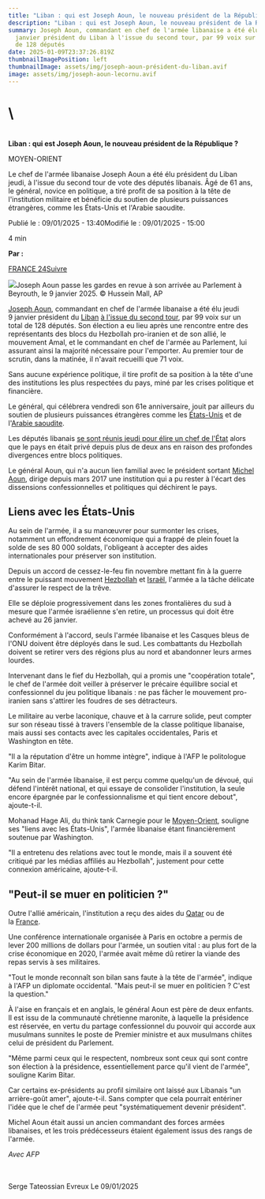 ```yaml
---
title: "Liban : qui est Joseph Aoun, le nouveau président de la République ?"
description: "Liban : qui est Joseph Aoun, le nouveau président de la République "
summary: Joseph Aoun, commandant en chef de l'armée libanaise a été élu jeudi 9
  janvier président du Liban à l'issue du second tour, par 99 voix sur un total
  de 128 députés
date: 2025-01-09T23:37:26.819Z
thumbnailImagePosition: left
thumbnailImage: assets/img/joseph-aoun-président-du-liban.avif
image: assets/img/joseph-aoun-lecornu.avif
---
```

# \
\
**Liban : qui est Joseph Aoun, le nouveau président de la République ?**

MOYEN-ORIENT

Le chef de l'armée libanaise Joseph Aoun a été élu président du Liban jeudi, à l'issue du second tour de vote des députés libanais. Âgé de 61 ans, le général, novice en politique, a tiré profit de sa position à la tête de l'institution militaire et bénéficie du soutien de plusieurs puissances étrangères, comme les États-Unis et l'Arabie saoudite.

Publié le : 09/01/2025 - 13:40Modifié le : 09/01/2025 - 15:00

4 min

**Par :**

[FRANCE 24](https://www.france24.com/fr/auteur/france-24/)[Suivre](https://x.com/intent/follow?screen_name=France24_fr)

![](https://s.france24.com/media/display/bc13b9b6-ce91-11ef-9444-005056a97e36/w:1280/p:16x9/AP25009485513184.jpg)Joseph Aoun passe les gardes en revue à son arrivée au Parlement à Beyrouth, le 9 janvier 2025. © Hussein Mall, AP

[Joseph Aoun](https://www.france24.com/fr/tag/joseph-aoun/), commandant en chef de l'armée libanaise a été élu jeudi 9 janvier président du [Liban](https://www.france24.com/fr/tag/liban/) [à l'issue du second tour](https://www.france24.com/fr/moyen-orient/20250109-liban-doit-élire-président-après-deux-ans-sans-chef-d-état-joseph-aoun-largement-pressenti), par 99 voix sur un total de 128 députés. Son élection a eu lieu après une rencontre entre des représentants des blocs du Hezbollah pro-iranien et de son allié, le mouvement Amal, et le commandant en chef de l'armée au Parlement, lui assurant ainsi la majorité nécessaire pour l'emporter. Au premier tour de scrutin, dans la matinée, il n'avait recueilli que 71 voix.

Sans aucune expérience politique, il tire profit de sa position à la tête d'une des institutions les plus respectées du pays, miné par les crises politique et financière.

Le général, qui célébrera vendredi son 61e anniversaire, jouit par ailleurs du soutien de plusieurs puissances étrangères comme les [États-Unis](https://www.france24.com/fr/tag/états-unis/) et de l'[Arabie saoudite](https://www.france24.com/fr/tag/arabie-saoudite/).

Les députés libanais [se sont réunis jeudi pour élire un chef de l'État](https://www.france24.com/fr/moyen-orient/20250109-liban-doit-élire-président-après-deux-ans-sans-chef-d-état-joseph-aoun-largement-pressenti) alors que le pays en était privé depuis plus de deux ans en raison des profondes divergences entre blocs politiques.

Le général Aoun, qui n'a aucun lien familial avec le président sortant [Michel Aoun](https://www.france24.com/fr/tag/michel-aoun/), dirige depuis mars 2017 une institution qui a pu rester à l'écart des dissensions confessionnelles et politiques qui déchirent le pays.

## Liens avec les États-Unis

Au sein de l'armée, il a su manœuvrer pour surmonter les crises, notamment un effondrement économique qui a frappé de plein fouet la solde de ses 80 000 soldats, l'obligeant à accepter des aides internationales pour préserver son institution.

Depuis un accord de cessez-le-feu fin novembre mettant fin à la guerre entre le puissant mouvement [Hezbollah](https://www.france24.com/fr/tag/hezbollah/) et [Israël](https://www.france24.com/fr/tag/israël/), l'armée a la tâche délicate d'assurer le respect de la trêve.

Elle se déploie progressivement dans les zones frontalières du sud à mesure que l'armée israélienne s'en retire, un processus qui doit être achevé au 26 janvier.

Conformément à l'accord, seuls l'armée libanaise et les Casques bleus de l'ONU doivent être déployés dans le sud. Les combattants du Hezbollah doivent se retirer vers des régions plus au nord et abandonner leurs armes lourdes.

Intervenant dans le fief du Hezbollah, qui a promis une "coopération totale", le chef de l'armée doit veiller à préserver le précaire équilibre social et confessionnel du jeu politique libanais : ne pas fâcher le mouvement pro-iranien sans s'attirer les foudres de ses détracteurs.

Le militaire au verbe laconique, chauve et à la carrure solide, peut compter sur son réseau tissé à travers l'ensemble de la classe politique libanaise, mais aussi ses contacts avec les capitales occidentales, Paris et Washington en tête.

"Il a la réputation d'être un homme intègre", indique à l'AFP le politologue Karim Bitar.

"Au sein de l'armée libanaise, il est perçu comme quelqu'un de dévoué, qui défend l'intérêt national, et qui essaye de consolider l'institution, la seule encore épargnée par le confessionnalisme et qui tient encore debout", ajoute-t-il.

Mohanad Hage Ali, du think tank Carnegie pour le [Moyen-Orient](https://www.france24.com/fr/tag/moyen-orient/), souligne ses "liens avec les États-Unis", l'armée libanaise étant financièrement soutenue par Washington.

"Il a entretenu des relations avec tout le monde, mais il a souvent été critiqué par les médias affiliés au Hezbollah", justement pour cette connexion américaine, ajoute-t-il.

## "Peut-il se muer en politicien ?"

Outre l'allié américain, l'institution a reçu des aides du [Qatar](https://www.france24.com/fr/tag/qatar/) ou de la [France](https://www.france24.com/fr/tag/france/).

Une conférence internationale organisée à Paris en octobre a permis de lever 200 millions de dollars pour l'armée, un soutien vital : au plus fort de la crise économique en 2020, l'armée avait même dû retirer la viande des repas servis à ses militaires.

"Tout le monde reconnaît son bilan sans faute à la tête de l'armée", indique à l'AFP un diplomate occidental. "Mais peut-il se muer en politicien ? C'est la question."

À l'aise en français et en anglais, le général Aoun est père de deux enfants. Il est issu de la communauté chrétienne maronite, à laquelle la présidence est réservée, en vertu du partage confessionnel du pouvoir qui accorde aux musulmans sunnites le poste de Premier ministre et aux musulmans chiites celui de président du Parlement.

"Même parmi ceux qui le respectent, nombreux sont ceux qui sont contre son élection à la présidence, essentiellement parce qu'il vient de l'armée", souligne Karim Bitar.

Car certains ex-présidents au profil similaire ont laissé aux Libanais "un arrière-goût amer", ajoute-t-il. Sans compter que cela pourrait entériner l'idée que le chef de l'armée peut "systématiquement devenir président".

Michel Aoun était aussi un ancien commandant des forces armées libanaises, et les trois prédécesseurs étaient également issus des rangs de l'armée.

*Avec AFP*

\
\
Serge Tateossian Evreux Le 09/01/2025